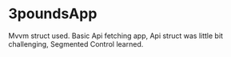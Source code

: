 # 3poundsApp
Mvvm struct used.
Basic Api fetching app, Api struct was little bit challenging, Segmented Control learned.
